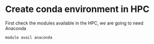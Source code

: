 # Create conda environment in HPC

First check the modules available in the HPC, we are going to need Anaconda

```
module avail anaconda
```
